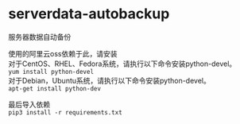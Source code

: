 # serverdata-autobackup
服务器数据自动备份

使用的阿里云oss依赖于此，请安装  
对于CentOS、RHEL、Fedora系统，请执行以下命令安装python-devel。  
`yum install python-devel `                
对于Debian，Ubuntu系统，请执行以下命令安装python-devel。  
`apt-get install python-dev   `  

最后导入依赖  
`pip3 install -r requirements.txt`
